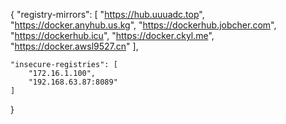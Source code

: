 {
    "registry-mirrors": [
        "https://hub.uuuadc.top",
        "https://docker.anyhub.us.kg",
        "https://dockerhub.jobcher.com",
        "https://dockerhub.icu",
        "https://docker.ckyl.me",
        "https://docker.awsl9527.cn"
    ],

    "insecure-registries": [
        "172.16.1.100",
        "192.168.63.87:8089"
    ]
}
